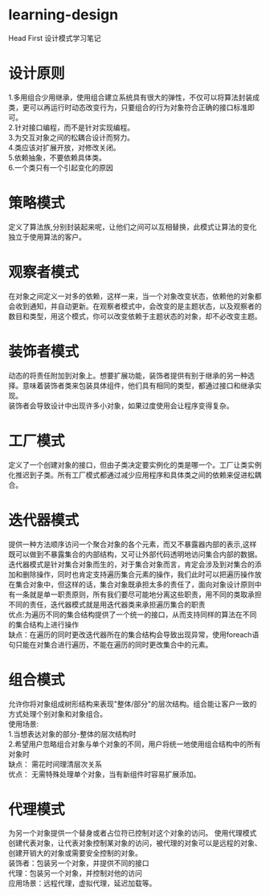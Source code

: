 # learning-design
Head First 设计模式学习笔记
# 设计原则
1.多用组合少用继承，使用组合建立系统具有很大的弹性，不仅可以将算法封装成类，更可以再运行时动态改变行为，只要组合的行为对象符合正确的接口标准即可。<br/>
2.针对接口编程，而不是针对实现编程。<br/>
3.为交互对象之间的松耦合设计而努力。<br/>
4.类应该对扩展开放，对修改关闭。<br/>
5.依赖抽象，不要依赖具体类。<br/>
6.一个类只有一个引起变化的原因
# 策略模式
定义了算法族,分别封装起来呢，让他们之间可以互相替换，此模式让算法的变化独立于使用算法的客户。

# 观察者模式
在对象之间定义一对多的依赖，这样一来，当一个对象改变状态，依赖他的对象都会收到通知，并自动更新。在观察者模式中，会改变的是主题状态，以及观察者的数目和类型，用这个模式，你可以改变依赖于主题状态的对象，却不必改变主题。

# 装饰者模式
动态的将责任附加到对象上。想要扩展功能，装饰者提供有别于继承的另一种选择。意味着装饰者类来包装具体组件，他们具有相同的类型，都通过接口和继承实现。<br/>
装饰者会导致设计中出现许多小对象，如果过度使用会让程序变得复杂。

# 工厂模式
定义了一个创建对象的接口，但由子类决定要实例化的类是哪一个。工厂让类实例化推迟到子类。所有工厂模式都通过减少应用程序和具体类之间的依赖来促进松耦合。

# 迭代器模式
提供一种方法顺序访问一个聚合对象的各个元素，而又不暴露器内部的表示,这样既可以做到不暴露集合的内部结构，又可让外部代码透明地访问集合内部的数据。
迭代器模式是针对集合对象而生的，对于集合对象而言，肯定会涉及到对集合的添加和删除操作，同时也肯定支持遍历集合元素的操作，我们此时可以把遍历操作放在集合对象中，但这样的话，集合对象既承担太多的责任了，面向对象设计原则中有一条就是单一职责原则，所有我们要尽可能地分离这些职责，用不同的类取承担不同的责任，迭代器模式就是用迭代器类来承担遍历集合的职责<Br/>
优点:为遍历不同的集合结构提供了一个统一的接口，从而支持同样的算法在不同的集合结构上进行操作<Br>
缺点：在遍历的同时更改迭代器所在的集合结构会导致出现异常，使用foreach语句只能在对集合进行遍历，不能在遍历的同时更改集合中的元素。

# 组合模式
允许你将对象组成树形结构来表现"整体/部分"的层次结构。组合能让客户一致的方式处理个别对象和对象组合。<br/>
使用场景:<Br>
  1.当想表达对象的部分-整体的层次结构时<br/>
  2.希望用户忽略组合对象与单个对象的不同，用户将统一地使用组合结构中的所有对象时<br/>
缺点：
  需花时间理清层次关系<br/>
优点：
  无需特殊处理单个对象，当有新组件时容易扩展添加。
  
# 代理模式
为另一个对象提供一个替身或者占位符已控制对这个对象的访问。
使用代理模式创建代表对象，让代表对象控制某对象的访问，被代理的对象可以是远程的对象、创建开销大的对象或需要安全控制的对象。<br/>
装饰者：包装另一个对象，并提供不同的接口<br/>
代理：包装另一个对象，并控制对他的访问<br/>
应用场景：远程代理，虚拟代理，延迟加载等。



